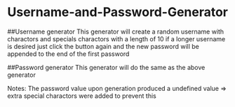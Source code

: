 # Username-and-Password-Generator

##Username generator
This generator will create a random username with charactors and specials charactors with a length of 10 if a longer username is desired just click the button again
and the new password will be appended to the end of the first password

##Password generator
This generator will do the same as the above generator

Notes: The password value upon generation produced a undefined value => extra special charactors were added to prevent this
